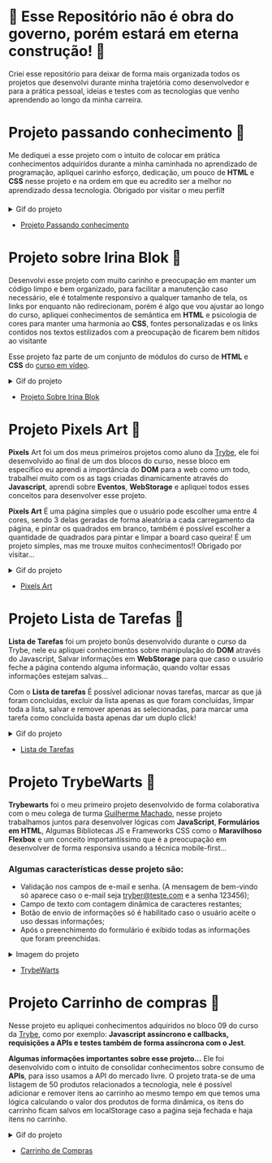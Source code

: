 # 🚧 Esse Repositório não é obra do governo, porém estará em eterna construção! 🚧

Criei esse repositório para deixar de forma mais organizada todos os projetos que desenvolvi durante minha trajetória como desenvolvedor e para a prática pessoal, ideias e testes com as tecnologias que venho aprendendo ao longo da minha carreira.


# Projeto passando conhecimento 📖

Me dediquei a esse projeto com o intuito de colocar em prática conhecimentos adquiridos durante a minha caminhada no aprendizado de programação, apliquei carinho esforço, dedicação, um pouco de **HTML** e **CSS** nesse projeto e na ordem em que eu acredito ser a melhor no aprendizado dessa tecnologia. Obrigado por visitar o meu perfil❗

<details><summary>Gif do projeto</summary>
  <p align= "center">
    <img src="demonstracao-projeto-passando-conhecimento.gif" width="350px"/>
  </p>
</details>

- [Projeto Passando conhecimento](https://guilherme-artigas.github.io/Projeto-Passando-Conhecimento/)

# Projeto sobre Irina Blok 📱

Desenvolvi esse projeto com muito carinho e preocupação em manter um código limpo e bem organizado, para facilitar a manutenção caso necessário, ele é totalmente responsivo a qualquer tamanho de tela, os links por enquanto não redirecionam, porém é algo que vou ajustar ao longo do curso, apliquei conhecimentos de semântica em **HTML** e psicologia de cores para manter uma harmonia ao **CSS**, fontes personalizadas e os links contidos nos textos estilizados com a preocupação de ficarem bem nítidos ao visitante

Esse projeto faz parte de um conjunto de módulos do curso de **HTML** e **CSS** do [curso em vídeo](https://www.cursoemvideo.com/).

<details><summary>Gif do projeto</summary>
  <p style="text-align: center">
    <img src="demonstracao-projeto-irina-blok.gif"/>
  </p>
</details>

- [Projeto Sobre Irina Blok](https://guilherme-artigas.github.io/Projeto-Sobre-IrinaBlok/)

# Projeto Pixels Art 🎨

**Pixels** Art foi um dos meus primeiros projetos como aluno da [Trybe](https://www.betrybe.com/), ele foi desenvolvido ao final de um dos blocos do curso, nesse bloco em específico eu aprendi a importância do **DOM** para a web como um todo, trabalhei muito com os as tags criadas dinamicamente através do **Javascript**, aprendi sobre **Eventos**, **WebStorage** e apliquei todos esses conceitos para desenvolver esse projeto.
 
**Pixels Art** É uma página simples que o usuário pode escolher uma entre 4 cores, sendo 3 delas geradas de forma aleatória a cada carregamento da página, e pintar os quadrados em branco, também é possível escolher a quantidade de quadrados para pintar e limpar a board caso queira! É um projeto simples, mas me trouxe muitos conhecimentos!! Obrigado por visitar...

<details><summary>Gif do projeto</summary>
  <p>
    <img src="demonstracao-pixelsArt.gif">
  </p>
</details>

- [Pixels Art](https://guilherme-artigas.github.io/projetos/Pixels-Art/)

# Projeto Lista de Tarefas 📝

**Lista de Tarefas** foi um projeto bonûs desenvolvido durante o curso da Trybe, nele eu apliquei conhecimentos sobre manipulação do **DOM** através do Javascript, Salvar informações em **WebStorage** para que caso o usuário feche a página contendo alguma informação, quando voltar essas informações estejam salvas...
 
Com o **Lista de tarefas** É possível adicionar novas tarefas, marcar as que já foram concluídas, excluir da lista apenas as que foram concluídas, limpar toda a lista, salvar e remover apenas as selecionadas, para marcar uma tarefa como concluída basta apenas dar um duplo click!

<details><summary>Gif do projeto</summary>
  <p align= "center">
    <img src="demonstracao-projeto-lista-tarefas.gif"/>
  </p>
</details>

- [Lista de Tarefas](https://guilherme-artigas.github.io/projetos/Lista-Tarefas/)

# Projeto TrybeWarts 🔮

**Trybewarts** foi o meu primeiro projeto desenvolvido de forma colaborativa com o meu colega de turma [Guilherme Machado](https://www.linkedin.com/in/machadodev/), nesse projeto trabalhamos juntos para desenvolver lógicas com **JavaScript**, **Formulários em HTML**, Algumas Bibliotecas JS e Frameworks CSS como o **Maravilhoso Flexbox** e um conceito importantíssimo que é a preocupação em desenvolver de forma responsiva usando a técnica mobile-first...
 
### Algumas características desse projeto são:
 
- Validação nos campos de e-mail e senha. (A mensagem de bem-vindo só aparece caso o e-mail seja tryber@teste.com e a senha 123456);
- Campo de texto com contagem dinâmica de caracteres restantes;
- Botão de envio de informações só é habilitado caso o usuário aceite o uso dessas informações;
- Após o preenchimento do formulário é exibido todas as informações que foram preenchidas.

<details><summary>Imagem do projeto</summary>
  <p>
    <img src="demonstracao-projeto-trybewarts.png"/>
  </p>
</details>

- [TrybeWarts](https://guilherme-artigas.github.io/projetos/Trybewarts/)

# Projeto Carrinho de compras 🛒

Nesse projeto eu apliquei conhecimentos adquiridos no bloco 09 do curso da [Trybe](https://www.betrybe.com/), como por exemplo: **Javascript assíncrono e callbacks, requisições a APIs e testes também de forma assíncrona com o Jest**.
 
**Algumas informações importantes sobre esse projeto...** Ele foi desenvolvido com o intuito de consolidar conhecimentos sobre consumo de **APIs**, para isso usamos a API do mercado livre. O projeto trata-se de uma listagem de 50 produtos relacionados a tecnologia, nele é possível adicionar e remover itens ao carrinho ao mesmo tempo em que temos uma lógica calculando o valor dos produtos de forma dinâmica, os itens do carrinho ficam salvos em localStorage caso a paǵina seja fechada e haja itens no carrinho.

<details><summary>Gif do projeto</summary>
<p align= "center">
  <img src="demonstracao-projeto-shopping-cart.gif"/>
</p>
</details>

- [Carrinho de Compras](https://guilherme-artigas.github.io/projetos/Carrinho-de-Compras/)
